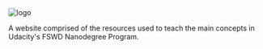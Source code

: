 <img align="center" src="https://github.com/kiraheta/udacity-full-stack-web-developer-resources/blob/master/images/udacity_FSWD_ND_logo.png" alt="logo">

A website comprised of the resources used to teach the main concepts in Udacity's FSWD Nanodegree Program.
